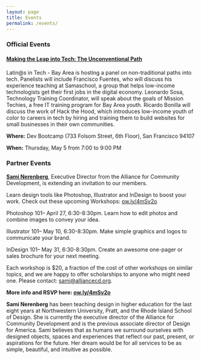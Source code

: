 ```yaml
---
layout: page
title: Events
permalink: /events/
---
```


<h3>Official Events</h3>

<h4><a href="http://www.meetup.com/Latinos-in-Tech-Bay-Area/events/230381934/">Making the Leap into Tech: The Unconventional Path</a></h4>

Latin@s in Tech - Bay Area is hosting a panel on non-traditional paths into tech.  Panelists will include Francisco Fuentes, who will discuss his experience teaching at Samaschool, a group that helps low-income technologists get their first jobs in the digital economy.  Leonardo Sosa, Technology Training Coordinator, will speak about the goals of Mission Techies, a free IT training program for Bay Area youth.  Ricardo Bonilla will discuss the work of Hack the Hood, which introduces low-income youth of color to careers in tech by hiring and training them to build websites for small businesses in their own communities.

<strong>Where:</strong> Dev Bootcamp (733 Folsom Street, 6th Floor), San Francisco 94107

<strong>When:</strong> Thursday, May 5 from 7:00 to 9:00 PM

<h3>Partner Events</h3>

<strong><a href="https://www.linkedin.com/in/saminerenberg" target="_blank">Sami Nerenberg</a></strong>, Executive Director from the Alliance for Community Development, is extending an invitation to our members.

Learn design tools like Photoshop, Illustrator and InDesign to boost your work. Check out these upcoming Workshops: <a href="http://ow.ly/4mSv2o" target="_blank">ow.ly/4mSv2o</a>

Photoshop 101– April 27, 6:30-8:30pm. Learn how to edit photos and combine images to convey your idea. 

Illustrator 101– May 10, 6:30-8:30pm. Make simple graphics and logos to communicate your brand. 

InDesign 101– May 31, 6:30-8:30pm. Create an awesome one-pager or sales brochure for your next meeting. 

Each workshop is $20, a fraction of the cost of other workshops on similar topics, and we are happy to offer scholarships to anyone who might need one.
Please contact: sami@alliancecd.org.

**More info and RSVP here:  <a href="http://ow.ly/4mSv2o" target="_blank">ow.ly/4mSv2o</a>**

<strong>Sami Nerenberg</strong> has been teaching design in higher education for the last eight years at Northwestern University, 
Pratt, and the Rhode Island School of Design. She is currently the executive director of the Alliance for Community Development and is
the previous associate director of Design for America. 
Sami believes that as humans we surround ourselves with designed objects, spaces and experiences that reflect our past, present, or aspirations for the future. Her dream would be for all services to be as simple, beautiful, and intuitive as possible.


